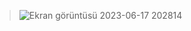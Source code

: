 >![Ekran görüntüsü 2023-06-17 202814](https://github.com/canpolatomer/food-website/assets/109620455/8462c14b-6e12-4a1b-a1bf-9c8bfc1fd7a7)
